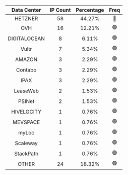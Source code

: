 | Data Center | IP Count | Percentage | Freq |
|:------------:|:--------:|:-----------:|:-----:|
| HETZNER | 58 | 44.27% | 🔴 |
| OVH | 16 | 12.21% | 🟢 |
| DIGITALOCEAN | 8 | 6.11% | 🟢 |
| Vultr | 7 | 5.34% | 🟢 |
| AMAZON | 3 | 2.29% | 🟢 |
| Contabo | 3 | 2.29% | 🟢 |
| IPAX | 3 | 2.29% | 🟢 |
| LeaseWeb | 2 | 1.53% | 🟢 |
| PSINet | 2 | 1.53% | 🟢 |
| HIVELOCITY | 1 | 0.76% | 🟢 |
| MEVSPACE | 1 | 0.76% | 🟢 |
| myLoc | 1 | 0.76% | 🟢 |
| Scaleway | 1 | 0.76% | 🟢 |
| StackPath | 1 | 0.76% | 🟢 |
| OTHER | 24 | 18.32% | 🟢 |